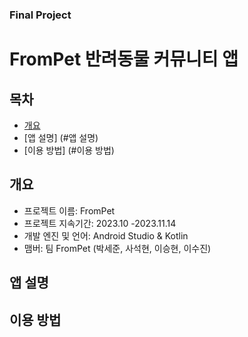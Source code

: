 ### Final Project 

# FromPet 반려동물 커뮤니티 앱

## 목차
  - [개요](#개요)
  - [앱 설명] (#앱 설명)
  - [이용 방법] (#이용 방법)


## 개요 
- 프로젝트 이름: FromPet
- 프로젝트 지속기간: 2023.10 -2023.11.14
- 개발 엔진 및 언어: Android Studio & Kotlin
- 맴버: 팀 FromPet (박세준, 사석현, 이승현, 이수진)

## 앱 설명


## 이용 방법

